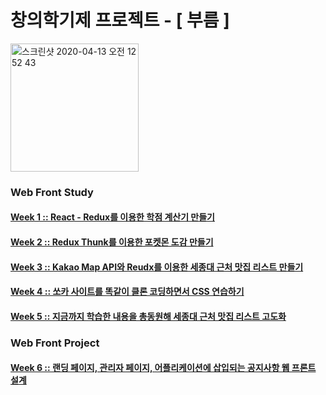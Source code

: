 # 창의학기제 프로젝트 - [ 부름 ]
<img width="205" alt="스크린샷 2020-04-13 오전 12 52 43" src="https://user-images.githubusercontent.com/52201658/79073379-2c5e6d00-7d21-11ea-9511-353520ee0cbe.png">

### Web Front Study

#### [Week 1 :: React - Redux를 이용한 학점 계산기 만들기](./week1/week1.md)
#### [Week 2 :: Redux Thunk를 이용한 포켓몬 도감 만들기](./week2/week2.md)
#### [Week 3 :: Kakao Map API와 Reudx를 이용한 세종대 근처 맛집 리스트 만들기](./week3/week3.md)
#### [Week 4 :: 쏘카 사이트를 똑같이 클론 코딩하면서 CSS 연습하기](./week4/week4.md)
#### [Week 5 :: 지금까지 학습한 내용을 총동원해 세종대 근처 맛집 리스트 고도화](./week5/week5.md)

### Web Front Project   

#### [Week 6 :: 랜딩 페이지, 관리자 페이지, 어플리케이션에 삽입되는 공지사항 웹 프론트 설계](./week6/week6.md)   
